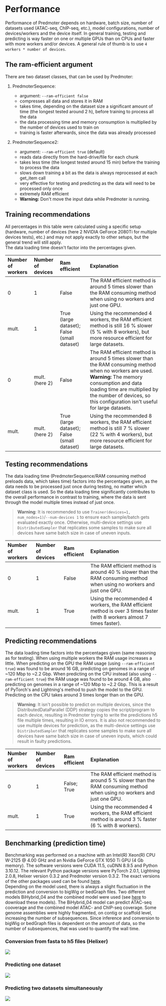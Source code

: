 # Performance
Performance of Predmoter depends on hardware, batch size, number of datasets used
(ATAC-seq, ChIP-seq, etc.), model configurations, number of devices/workers and the
device itself. In general training, testing and predicting is way faster on one or
multiple GPUs than on CPUs and faster with more workers and/or devices. A general
rule of thumb is to use ``4 workers * number of devices``.
    
## The ram-efficient argument
There are two dataset classes, that can be used by Predmoter:    
1. PredmoterSequence:
   - argument: ``--ram-efficient false``
   - compresses all data and stores it in RAM
   - takes time, depending on the dataset size a significant amount of time
     (the longest tested around 2 h), before training to process all the data
   - the data processing time and memory consumption is multiplied by the 
     number of devices used to train on
   - training is faster afterwards, since the data was already processed
     
     
2. PredmoterSequence2:
    - argument: ``--ram-efficient true`` (default) 
    - reads data directly from the hard-drive/file for each chunk
    - takes less time (the longest tested around 15 min) before the training to process the data
    - slows down training a bit as the data is always reprocessed at each get_item call
    - very effective for testing and predicting as the data will need to be processed only once
    - extremely RAM efficient
    - **Warning:** Don't move the input data while Predmoter is running.
     
## Training recommendations
All percentages in this table were calculated using a specific setup (hardware,
number of devices (here 2 NVIDIA GeForce 2080Ti for multiple devices tests), etc.)
and may not apply exactly to other setups, but the general trend will still apply.    
The data loading time doesn't factor into the percentages given.
    
| Number of workers | Number of devices | Ram efficient                               | Explanation                                                                                                                                                                                                                                                         |
|:------------------|:------------------|:--------------------------------------------|:--------------------------------------------------------------------------------------------------------------------------------------------------------------------------------------------------------------------------------------------------------------------|
| 0                 | 1                 | False                                       | The RAM efficient method is around 5 times slower than the RAM consuming method when using no workers and just one GPU.                                                                                                                                             |
| mult.             | 1                 | True (large dataset); False (small dataset) | Using the recommended 4 workers, the RAM efficient method is still 16 % slower (5 % with 8 workers), but more resource efficient for large datasets.                                                                                                                |
| 0                 | mult. (here 2)    | False                                       | The RAM efficient method is around 5 times slower than the RAM consuming method when no workers are used. **Warning:** The memory consumption and data loading time are multiplied by the number of devices, so this configuration isn't useful for large datasets. |
| mult.             | mult. (here 2)    | True (large dataset); False (small dataset) | Using the recommended 8 workers, the RAM efficient method is still 7 % slower (22 % with 4 workers), but more resource efficient for large datasets.                                                                                                                |
    
## Testing recommendations
The data loading time (PredmoterSequence/RAM consuming method preloads data, which
takes time) factors into the percentages given, as the data needs to be processed
just once during testing, no matter which dataset class is used. So the data loading
time significantly contributes to the overall performance in contrast to training,
where the data is sent through the model multiple times instead of just once.    
>**Warning**: It is recommended to use
> ``Trainer(devices=1, num_nodes=1)``/``--num-devices 1`` to ensure each
> sample/batch gets evaluated exactly once. Otherwise, multi-device settings
> use `DistributedSampler` that replicates some samples to make sure all devices
> have same batch size in case of uneven inputs.
     
| Number of workers | Number of devices | Ram efficient | Explanation                                                                                                              |
|:------------------|:------------------|:--------------|:-------------------------------------------------------------------------------------------------------------------------|
| 0                 | 1                 | False         | The RAM efficient method is around 40 % slower than the RAM consuming method when using no workers and just one GPU.     |
| mult.             | 1                 | True          | Using the recommended 4 workers, the RAM efficient method is over 3 times faster (with 8 workers almost 7 times faster). |
    
## Predicting recommendations
The data loading time factors into the percentages given (same reasoning as for
testing). When using multiple workers the RAM usage increases a little.
When predicting on the GPU the RAM usage (using ``--ram-efficient true``) was found
to be around 16 GB, predicting on genomes in a range of ~120 Mbp to ~2.2 Gbp. When
predicting on the CPU instead (also using ``--ram-efficient true``) the RAM usage was
found to be around 4 GB, also predicting on genomes in a range of ~120 Mbp to ~2.2 Gbp.
This is a result of PyTorch's and Lightning's method to push the model to the GPU.
Predicting on the CPU takes around 3 times longer than on the GPU.
     
>**Warning**: It isn't possible to predict on multiple devices, since the
> DistributedDataParallel (DDP) strategy copies the script/program
> to each device, resulting in Predmoter trying to write the predictions h5
> file multiple times, resulting in IO errors. It is also not recommended to
> use multiple devices for prediction, as the multi-device settings
> use `DistributedSampler` that replicates some samples to make sure all devices
> have same batch size in case of uneven inputs, which could result in faulty
> predictions.
     
| Number of workers | Number of devices | Ram efficient | Explanation                                                                                                         |
|:------------------|:------------------|:--------------|:--------------------------------------------------------------------------------------------------------------------|
| 0                 | 1                 | False; True   | The RAM efficient method is around 5 % slower than the RAM consuming method when using no workers and just one GPU. |
| mult.             | 1                 | True          | Using the recommended 4 workers, the RAM efficient method is around 3 % faster (6 % with 8 workers).                |
    
## Benchmarking (prediction time)
Benchmarking was performed on a machine with an Intel(R) Xeon(R) CPU W-2125
@ 4.00 GHz and an Nvidia GeForce GTX 1050 Ti GPU (4 Gb memory). The software
versions were CUDA 11.5, cuDNN 8.9.5 and Python 3.10.12. The relevant Python
package versions were PyTorch 2.0.1, Lightning 2.0.8, Helixer version 0.3.2 and
Predmoter version 0.3.2. The exact versions of the other packages used can be found
[here](../benchmarking_package_versions_freeze.txt).    
Depending on the model used, there is always a slight fluctuation in the prediction
and conversion to bigWig or bedGraph files. Two different models BiHybrid_04 and
the combined model were used (see [here]() to download these models). The BiHybrid_04
model can predict ATAC-seq cooverage and the combined model ATAC- and ChIP-seq
coverage. Some genome assemblies were highly fragmented, on contig or scaffold
level, increasing the number of subsequences. Since inference and conversion to
bigWig or bedGraph files is dependent on the amount of data, so the number of
subsequences, that was used to quantify the wall time.
     
### Conversion from fasta to h5 files (Helixer)
![](fasta2h5_benchmarking.png)
### Predicting one dataset
![](predicting_one_dataset_benchmarking.png)
### Predicting two datasets simultaneously
![](predicting_two_datasets_benchmarking.png)
